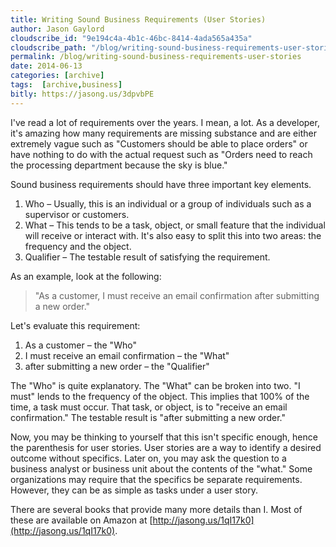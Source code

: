 ```yaml
---
title: Writing Sound Business Requirements (User Stories)
author: Jason Gaylord
cloudscribe_id: "9e194c4a-4b1c-46bc-8414-4ada565a435a"
cloudscribe_path: "/blog/writing-sound-business-requirements-user-stories"
permalink: /blog/writing-sound-business-requirements-user-stories
date: 2014-06-13
categories: [archive]
tags:  [archive,business]
bitly: https://jasong.us/3dpvbPE
---
```


I've read a lot of requirements over the years. I mean, a lot. As a developer, it's amazing how many requirements are missing substance and are either extremely vague such as "Customers should be able to place orders" or have nothing to do with the actual request such as "Orders need to reach the processing department because the sky is blue."

Sound business requirements should have three important key elements.

1. Who – Usually, this is an individual or a group of individuals such as a supervisor or customers. 
2. What – This tends to be a task, object, or small feature that the individual will receive or interact with. It's also easy to split this into two areas: the frequency and the object. 
3. Qualifier – The testable result of satisfying the requirement. 

As an example, look at the following:

> "As a customer, I must receive an email confirmation after submitting a new order."

Let's evaluate this requirement:

1. As a customer – the "Who" 
2. I must receive an email confirmation – the "What" 
3. after submitting a new order – the "Qualifier" 

The "Who" is quite explanatory. The "What" can be broken into two. "I must" lends to the frequency of the object. This implies that 100% of the time, a task must occur. That task, or object, is to "receive an email confirmation." The testable result is "after submitting a new order."

Now, you may be thinking to yourself that this isn't specific enough, hence the parenthesis for user stories. User stories are a way to identify a desired outcome without specifics. Later on, you may ask the question to a business analyst or business unit about the contents of the "what." Some organizations may require that the specifics be separate requirements. However, they can be as simple as tasks under a user story.

There are several books that provide many more details than I. Most of these are available on Amazon at [http://jasong.us/1qI17k0](http://jasong.us/1qI17k0).